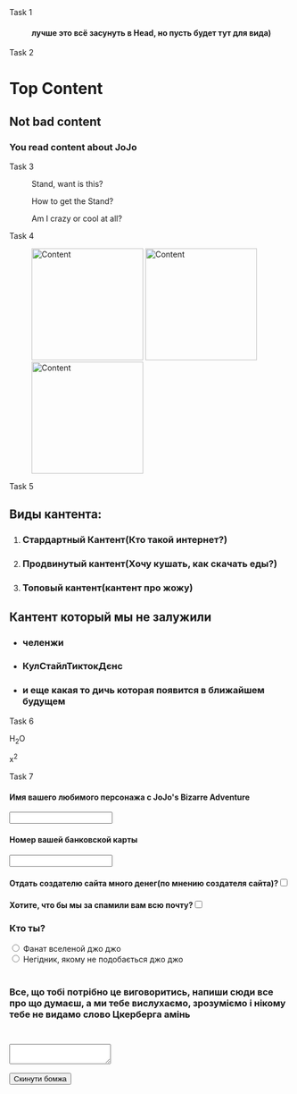 <html>
<head>
</head>
<body>
    <h> Task 1</h>
    <dir>
        <h4>лучше это всё засунуть в Head, но пусть будет тут для вида)</h4>
        <title>Top content about JoJo</title>
        <meta charset="utf-8">
        <meta name="description" content="SiteContent">
        <link rel="stylesheet" type="text/css" href="style.css"> 
    </dir>
    <h> Task 2</h>
    <div> 
        <h1><span id="h1" class="ColorText">Top</span> Content</h1>
        <h2>Not bad content</h2>
        <h3>You read content about JoJo</h3>
    </div>
    <h> Task 3</h>
    <dir>
        <p id="p1">Stand, want is this?</p>
        <p id="p1">How to get the Stand?</p>
        <p id="p1">Am I crazy or cool at all?</p>
    </dir>
    <h> Task 4</h>
    <dir>
        <img class="photo" src="https://stickershop.line-scdn.net/stickershop/v1/product/3065/LINEStorePC/main.png;compress=true" width="200" height="200" alt="Content">
        <img class="photo" src="https://www.pulsar.ua/files/img_products/full_81GyqsC7hSL.jpg" width="200" height="200" alt="Content">
        <img class="photo" src="https://cadelta.ru/images/JoJos_Bizarre__Adventure.jpg" width="200" height="200" alt="Content">
    </dir>
    <h> Task 5</h>
    <div>
        <h2> Виды кантента: </h2>
        <ol>
            <li>  <h3>Стардартный Кантент(Кто такой интернет?)</h3> </li>
            <li> <h3>Продвинутый кантент(Хочу кушать, как скачать еды?)</h3> </li>
            <li> <h3>Топовый кантент(кантент про жожу)</h3> </li>
        </ol>
        <h2> Кантент который мы не залужили</h2>
        <ul>
            <li> <h3>челенжи</h3> </li>
            <li> <h3>КулСтайлТиктокДєнс</h3> </li>
            <li> <h3>и еще какая то дичь которая появится в ближайшем будущем</h3> </li>
        </ul>
    </div>
    <h> Task 6</h>
    <div>
        <p><span> H<sub>2</sub>O </span></p>
        <p><span> x<sup>2</sup> </span></p>
    </div>
    <h> Task 7</h>
    <div>
        <form method="post">
            <div>
                <h4>Имя вашего любимого персонажа с JoJo's Bizarre Adventure</h4>
                <input><br>
                <h4>Номер вашей банковской карты</h4>
                <input type="number"><br>
            </div>
            <div>
                <h4>Отдать создателю сайта много денег(по мнению создателя сайта)?<input type="checkbox"></h4>
                <h4>Хотите, что бы мы за спамили вам всю почту?<input type="checkbox"></h4>
            </div>
            <div>
                <h3>Кто ты?</h3>
                <input type="radio">
                Фанат вселеной джо джо<br>
                <input type="radio">
                Негідник, якому не подобається джо джо<br><br>
            </div>
            <div>
                <h3>Все, що тобі потрібно це виговоритись, напиши сюди все про що думаєш, а ми тебе вислухаємо, зрозуміємо і нікому тебе не видамо слово Цкерберга амінь<h3><br>
                <textarea name="description"></textarea><br>
            </div>
            <div>
                <button type="submit">Скинути бомжа</button>
            </div>
        </form>
    </div>
</body>
</html>
